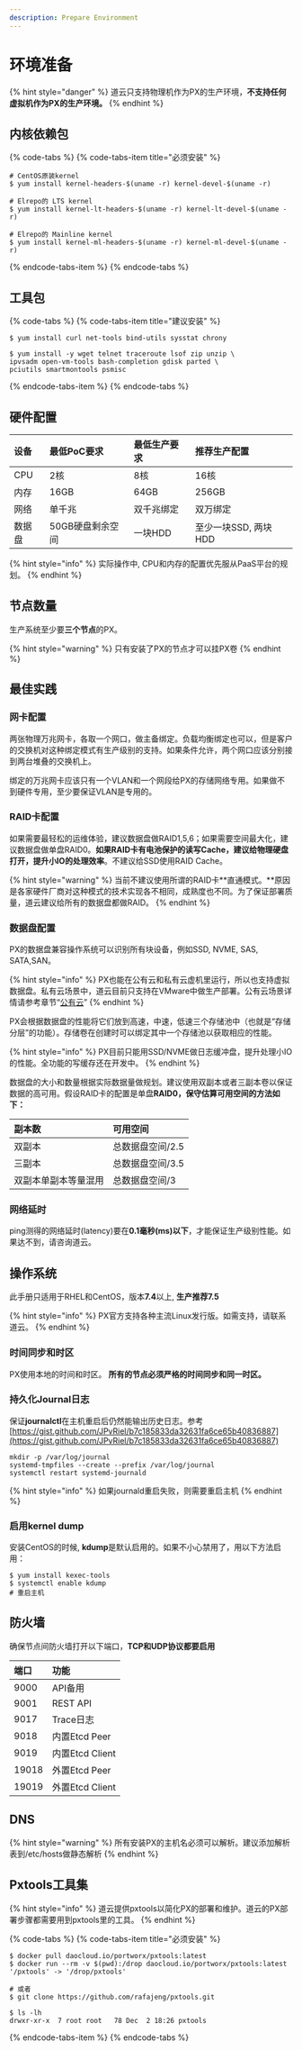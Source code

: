 ```yaml
---
description: Prepare Environment
---
```


# 环境准备

{% hint style="danger" %}
道云只支持物理机作为PX的生产环境，**不支持任何虚拟机作为PX的生产环境。**
{% endhint %}

## 内核依赖包 <a id="dependency"></a>

{% code-tabs %}
{% code-tabs-item title="必须安装" %}
```text
# CentOS原装kernel
$ yum install kernel-headers-$(uname -r) kernel-devel-$(uname -r)

# Elrepo的 LTS kernel
$ yum install kernel-lt-headers-$(uname -r) kernel-lt-devel-$(uname -r)

# Elrepo的 Mainline kernel
$ yum install kernel-ml-headers-$(uname -r) kernel-ml-devel-$(uname -r)
```
{% endcode-tabs-item %}
{% endcode-tabs %}

## 工具包

{% code-tabs %}
{% code-tabs-item title="建议安装" %}
```text
$ yum install curl net-tools bind-utils sysstat chrony

$ yum install -y wget telnet traceroute lsof zip unzip \
ipvsadm open-vm-tools bash-completion gdisk parted \
pciutils smartmontools psmisc
```
{% endcode-tabs-item %}
{% endcode-tabs %}

## 硬件配置

| 设备 | 最低PoC要求 | 最低生产要求 | 推荐生产配置 |
| :--- | :--- | :--- | :--- |
| CPU | 2核 | 8核 | 16核 |
| 内存 | 16GB | 64GB  | 256GB |
| 网络 | 单千兆 | 双千兆绑定 | 双万绑定 |
| 数据盘 | 50GB硬盘剩余空间 | 一块HDD | 至少一块SSD, 两块HDD |

{% hint style="info" %}
实际操作中, CPU和内存的配置优先服从PaaS平台的规划。
{% endhint %}

## 节点数量 <a id="best-practice"></a>

生产系统至少要**三个节点**的PX。

{% hint style="warning" %}
只有安装了PX的节点才可以挂PX卷
{% endhint %}

## 最佳实践 <a id="best-practice"></a>

### 网卡配置 <a id="network-configuration"></a>

两张物理万兆网卡，各取一个网口，做主备绑定。负载均衡绑定也可以，但是客户的交换机对这种绑定模式有生产级别的支持。如果条件允许，两个网口应该分别接到两台堆叠的交换机上。

绑定的万兆网卡应该只有一个VLAN和一个网段给PX的存储网络专用。如果做不到硬件专用，至少要保证VLAN是专用的。 

### RAID卡配置 <a id="raid-configuration"></a>

如果需要最轻松的运维体验，建议数据盘做RAID1,5,6；如果需要空间最大化，建议数据盘做单盘RAID0。**如果RAID卡有电池保护的读写Cache，建议给物理硬盘打开，提升小IO的处理效率**。不建议给SSD使用RAID Cache。

{% hint style="warning" %}
当前不建议使用所谓的RAID卡**直通模式。**原因是各家硬件厂商对这种模式的技术实现各不相同，成熟度也不同。为了保证部署质量，道云建议给所有的数据盘都做RAID。
{% endhint %}

### 数据盘配置 <a id="device-configuration"></a>

PX的数据盘兼容操作系统可以识别所有块设备，例如SSD, NVME, SAS, SATA,SAN。

{% hint style="info" %}
PX也能在公有云和私有云虚机里运行，所以也支持虚拟数据盘。私有云场景中，道云目前只支持在VMware中做生产部署。公有云场景详情请参考章节“[公有云](../public-cloud.md)”
{% endhint %}

PX会根据数据盘的性能将它们放到高速，中速，低速三个存储池中（也就是“存储分层”的功能）。存储卷在创建时可以绑定其中一个存储池以获取相应的性能。 

{% hint style="info" %}
PX目前只能用SSD/NVME做日志缓冲盘，提升处理小IO的性能。全功能的写缓存还在开发中。
{% endhint %}

数据盘的大小和数量根据实际数据量做规划。建议使用双副本或者三副本卷以保证数据的高可用。假设RAID卡的配置是单盘**RAID0，保守估算可用空间的方法如下：**

| **副本数** | **可用空间** |
| :--- | :--- |
| 双副本 | 总数据盘空间/2.5 |
| 三副本 | 总数据盘空间/3.5 |
| 双副本单副本等量混用 | 总数据盘空间/3 |

### 网络延时

ping测得的网络延时\(latency\)要在**0.1毫秒\(ms\)以下**，才能保证生产级别性能。如果达不到，请咨询道云。 

## 操作系统 <a id="os"></a>

此手册只适用于RHEL和CentOS，版本**7.4**以上, **生产推荐7.5**

{% hint style="info" %}
PX官方支持各种主流Linux发行版。如需支持，请联系道云。
{% endhint %}

### 时间同步和时区

PX使用本地的时间和时区。 **所有的节点必须严格的时间同步和同一时区。**

### 持久化Journal日志

保证**journalctl**在主机重启后仍然能输出历史日志。参考 [https://gist.github.com/JPvRiel/b7c185833da32631fa6ce65b40836887](https://gist.github.com/JPvRiel/b7c185833da32631fa6ce65b40836887)

```text
mkdir -p /var/log/journal
systemd-tmpfiles --create --prefix /var/log/journal
systemctl restart systemd-journald
```

{% hint style="info" %}
如果journald重启失败，则需要重启主机
{% endhint %}

### 启用kernel dump

安装CentOS的时候, **kdump**是默认启用的。如果不小心禁用了，用以下方法启用：

```text
$ yum install kexec-tools
$ systemctl enable kdump
# 重启主机
```

## 防火墙

确保节点间防火墙打开以下端口，**TCP和UDP协议都要启用**

| 端口 | 功能 |
| :--- | :--- |
| 9000 | API备用 |
| 9001 | REST API |
| 9017 | Trace日志 |
| 9018 | 内置Etcd Peer |
| 9019 | 内置Etcd Client |
| 19018 | 外置Etcd Peer |
| 19019 | 外置Etcd Client |

## DNS

{% hint style="warning" %}
所有安装PX的主机名必须可以解析。建议添加解析表到/etc/hosts做静态解析
{% endhint %}

## Pxtools工具集 <a id="pxtools"></a>

{% hint style="info" %}
道云提供pxtools以简化PX的部署和维护。道云的PX部署步骤都需要用到pxtools里的工具。
{% endhint %}

{% code-tabs %}
{% code-tabs-item title="必须安装" %}
```text
$ docker pull daocloud.io/portworx/pxtools:latest
$ docker run --rm -v $(pwd):/drop daocloud.io/portworx/pxtools:latest
'/pxtools' -> '/drop/pxtools'

# 或者 
$ git clone https://github.com/rafajeng/pxtools.git 
     
$ ls -lh
drwxr-xr-x  7 root root   78 Dec  2 18:26 pxtools
```
{% endcode-tabs-item %}
{% endcode-tabs %}

